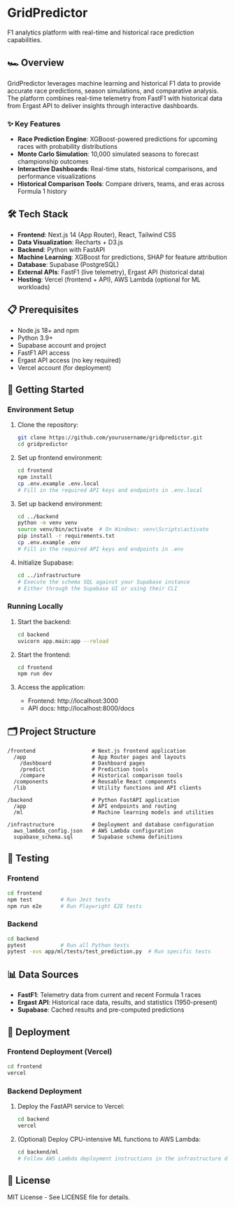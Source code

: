 # GridPredictor
F1 analytics platform with real-time and historical race prediction capabilities.

## 🏎️ Overview

GridPredictor leverages machine learning and historical F1 data to provide accurate race predictions, season simulations, and comparative analysis. The platform combines real-time telemetry from FastF1 with historical data from Ergast API to deliver insights through interactive dashboards.

### ✨ Key Features

- **Race Prediction Engine**: XGBoost-powered predictions for upcoming races with probability distributions
- **Monte Carlo Simulation**: 10,000 simulated seasons to forecast championship outcomes
- **Interactive Dashboards**: Real-time stats, historical comparisons, and performance visualizations
- **Historical Comparison Tools**: Compare drivers, teams, and eras across Formula 1 history

## 🛠️ Tech Stack

- **Frontend**: Next.js 14 (App Router), React, Tailwind CSS
- **Data Visualization**: Recharts + D3.js
- **Backend**: Python with FastAPI
- **Machine Learning**: XGBoost for predictions, SHAP for feature attribution
- **Database**: Supabase (PostgreSQL)
- **External APIs**: FastF1 (live telemetry), Ergast API (historical data)
- **Hosting**: Vercel (frontend + API), AWS Lambda (optional for ML workloads)

## 📋 Prerequisites

- Node.js 18+ and npm
- Python 3.9+
- Supabase account and project
- FastF1 API access
- Ergast API access (no key required)
- Vercel account (for deployment)

## 🚀 Getting Started

### Environment Setup

1. Clone the repository:
   ```bash
   git clone https://github.com/yourusername/gridpredictor.git
   cd gridpredictor
   ```

2. Set up frontend environment:
   ```bash
   cd frontend
   npm install
   cp .env.example .env.local
   # Fill in the required API keys and endpoints in .env.local
   ```

3. Set up backend environment:
   ```bash
   cd ../backend
   python -m venv venv
   source venv/bin/activate  # On Windows: venv\Scripts\activate
   pip install -r requirements.txt
   cp .env.example .env
   # Fill in the required API keys and endpoints in .env
   ```

4. Initialize Supabase:
   ```bash
   cd ../infrastructure
   # Execute the schema SQL against your Supabase instance
   # Either through the Supabase UI or using their CLI
   ```

### Running Locally

1. Start the backend:
   ```bash
   cd backend
   uvicorn app.main:app --reload
   ```

2. Start the frontend:
   ```bash
   cd frontend
   npm run dev
   ```

3. Access the application:
   - Frontend: http://localhost:3000
   - API docs: http://localhost:8000/docs

## 🗂️ Project Structure

```
/frontend                  # Next.js frontend application
  /app                     # App Router pages and layouts
    /dashboard             # Dashboard pages
    /predict               # Prediction tools
    /compare               # Historical comparison tools
  /components              # Reusable React components
  /lib                     # Utility functions and API clients
  
/backend                   # Python FastAPI application
  /app                     # API endpoints and routing
  /ml                      # Machine learning models and utilities
  
/infrastructure            # Deployment and database configuration
  aws_lambda_config.json   # AWS Lambda configuration
  supabase_schema.sql      # Supabase schema definitions
```

## 🧪 Testing

### Frontend
```bash
cd frontend
npm test         # Run Jest tests
npm run e2e      # Run Playwright E2E tests
```

### Backend
```bash
cd backend
pytest           # Run all Python tests
pytest -xvs app/ml/tests/test_prediction.py  # Run specific tests
```

## 📊 Data Sources

- **FastF1**: Telemetry data from current and recent Formula 1 races
- **Ergast API**: Historical race data, results, and statistics (1950-present)
- **Supabase**: Cached results and pre-computed predictions

## 🚢 Deployment

### Frontend Deployment (Vercel)
```bash
cd frontend
vercel
```

### Backend Deployment
1. Deploy the FastAPI service to Vercel:
   ```bash
   cd backend
   vercel
   ```

2. (Optional) Deploy CPU-intensive ML functions to AWS Lambda:
   ```bash
   cd backend/ml
   # Follow AWS Lambda deployment instructions in the infrastructure directory
   ```

## 📄 License

MIT License - See LICENSE file for details.
